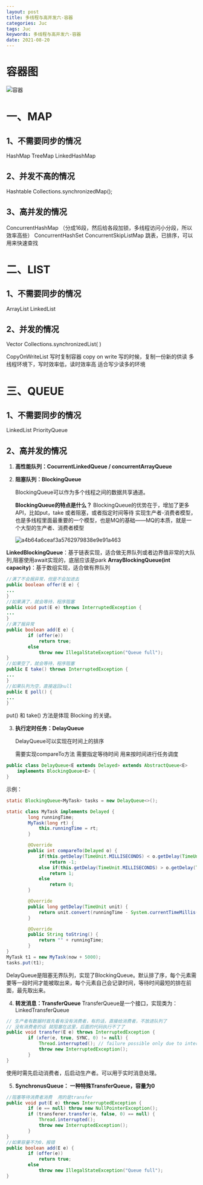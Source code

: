 ```yaml
---
layout: post
title: 多线程与高并发六-容器
categories: Juc
tags: Juc
keywords: 多线程与高并发六-容器
date: 2021-08-20
---
```


# 容器图

![容器](/assets/img/Juc/JUC-Container/Container.png)

# 一、MAP

## 1、不需要同步的情况

HashMap
TreeMap
LinkedHashMap

## 2、并发不高的情况

Hashtable
Collections.synchronizedMap();

## 3、高并发的情况

ConcurrentHashMap （分成16段，然后给各段加锁，多线程访问小分段，所以效率高些）
ConcurrentHashSet
ConcurrentSkipListMap 跳表，已排序，可以用来快速查找

# 二、LIST

## 1、不需要同步的情况

ArrayList
LinkedList

## 2、并发的情况

Vector
Collections.synchronizedList( )

CopyOnWriteList
写时复制容器 copy on write 写的时候，复制一份新的供读
多线程环境下，写时效率低，读时效率高
适合写少读多的环境

# 三、QUEUE

## 1、不需要同步的情况

LinkedList
PriorityQueue

## 2、高并发的情况

1. **高性能队列：CocurrentLinkedQueue / concurrentArrayQueue**

2. **阻塞队列：BlockingQueue**

   BlockingQueue可以作为多个线程之间的数据共享通道。

   **BlockingQueue的特点是什么？**
   BlockingQueue的优势在于，增加了更多API，比如put，take
   或者阻塞，或者指定时间等待
   实现生产者-消费者模型，也是多线程里面最重要的一个模型，也是MQ的基础——MQ的本质，就是一个大型的生产者、消费者模型
   
   ![a4b64a6ceaf3a5762979838e9e91a463](/assets/img/Juc/JUC-Container/a4b64a6ceaf3a5762979838e9e91a463.png)

**LinkedBlockingQueue**：基于链表实现，适合做无界队列或者边界值非常的大队列,阻塞使用await实现的，底层应该是park
**ArrayBlockingQueue(int capacity)**：基于数组实现，适合做有界队列

```java
//满了不会报异常，但是不会加进去
public boolean offer(E e) {
...
}
//如果满了，就会等待，程序阻塞
public void put(E e) throws InterruptedException {
...
}
//满了报异常
public boolean add(E e) {
        if (offer(e))
            return true;
        else
            throw new IllegalStateException("Queue full");
}
//如果空了，就会等待，程序阻塞
public E take() throws InterruptedException {
...
}
//如果队列为空，直接返回null
public E poll() {
...
}
```

put() 和 take() 方法是体现 Blocking 的关键。

3. **执行定时任务：DelayQueue**

   DelayQueue可以实现在时间上的排序

   需要实现compareTo方法
   需要指定等待时间
   用来按时间进行任务调度

```java
public class DelayQueue<E extends Delayed> extends AbstractQueue<E>
    implements BlockingQueue<E> {
}
```

示例：

```java
static BlockingQueue<MyTask> tasks = new DelayQueue<>();

static class MyTask implements Delayed {
        long runningTime;       
        MyTask(long rt) {
            this.runningTime = rt;
        }

        @Override
        public int compareTo(Delayed o) {
            if(this.getDelay(TimeUnit.MILLISECONDS) < o.getDelay(TimeUnit.MILLISECONDS))
                return -1;
            else if(this.getDelay(TimeUnit.MILLISECONDS) > o.getDelay(TimeUnit.MILLISECONDS)) 
                return 1;
            else 
                return 0;
        }

        @Override
        public long getDelay(TimeUnit unit) {
            return unit.convert(runningTime - System.currentTimeMillis(), TimeUnit.MILLISECONDS);
        }

        @Override
        public String toString() {
            return "" + runningTime;
        }
}
MyTask t1 = new MyTask(now + 5000);
tasks.put(t1);
```

DelayQueue是阻塞无界队列，实现了BlockingQueue。默认排了序，每个元素需要等一段时间才能被取出来，每个元素自己会记录时间，等待时间最短的排在前面，最先取出来。

4. **转发消息：TransferQueue**
   TransferQueue是一个接口，实现类为：LinkedTransferQueue

```java
// 生产者有数据时首先看有没有消费者，有的话，直接给消费者，不放进队列了
// 没有消费者的话 就阻塞在这里，后面的代码执行不了了
public void transfer(E e) throws InterruptedException {
        if (xfer(e, true, SYNC, 0) != null) {
            Thread.interrupted(); // failure possible only due to interrupt
            throw new InterruptedException();
        }
}
```

使用时需先启动消费者，后启动生产者。可以用于实时消息处理。

5. **SynchronusQueue： 一种特殊TransferQueue，容量为0**

```java
//阻塞等待消费者消费  用的是transfer
public void put(E e) throws InterruptedException {
        if (e == null) throw new NullPointerException();
        if (transferer.transfer(e, false, 0) == null) {
            Thread.interrupted();
            throw new InterruptedException();
        }
}
//如果容量不为0，报错
public boolean add(E e) {
        if (offer(e))
            return true;
        else
            throw new IllegalStateException("Queue full");
}
```